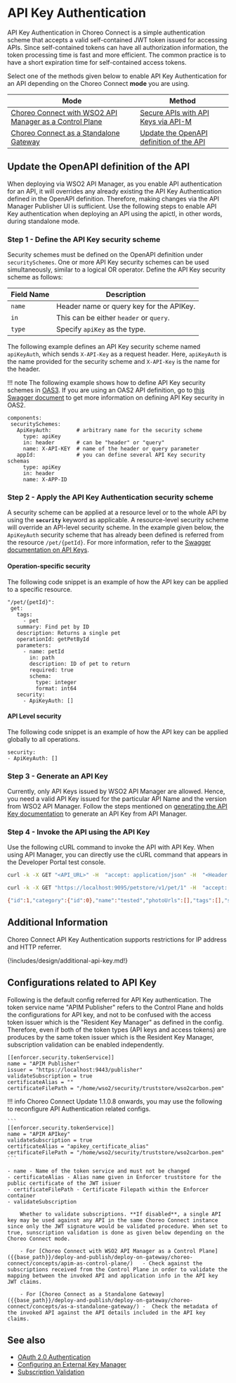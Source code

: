 # API Key Authentication

API Key Authentication in Choreo Connect is a simple authentication scheme that accepts a valid self-contained JWT token issued for accessing APIs. Since self-contained tokens can have all authorization information, the token processing time is fast and more efficient. The common practice is to have a short expiration time for self-contained access tokens.

Select one of the methods given below to enable API Key Authentication for an API depending on the Choreo Connect **mode** you are using.

|**Mode**         | **Method**    |
|--------------|-----------|
|[Choreo Connect with WSO2 API Manager as a Control Plane]({{base_path}}/deploy-and-publish/deploy-on-gateway/choreo-connect/concepts/apim-as-control-plane/)   | [Secure APIs with API Keys via API-M]({{base_path}}/design/api-security/api-authentication/secure-apis-using-api-keys)  |
|[Choreo Connect as a Standalone Gateway]({{base_path}}/deploy-and-publish/deploy-on-gateway/choreo-connect/concepts/as-a-standalone-gateway/)  |[Update the OpenAPI definition of the API](#update-the-openapi-definition-of-the-api) |     

## Update the OpenAPI definition of the API

When deploying via WSO2 API Manager, as you enable API authentication for an API, it will overrides any already existing the API Key Authentication defined in the OpenAPI definition. Therefore, making changes via the API Manager Publisher UI is sufficient. Use the following steps to enable API Key authentication when deploying an API using the apictl, in other words, during standalone mode.

### Step 1  - Define the API Key security scheme

Security schemes must be defined on the OpenAPI definition under `securitySchemes`. One or more API Key security schemes can be used simultaneously, similar to a logical OR operator. Define the API Key security scheme as follows:

| Field Name | Description   |
| -----------| --------------|
| `name`     | Header name or query key for the APIKey. |
| `in`       | This can be either `header` or `query`. |
| `type`     | Specify `apiKey` as the type. |

The following example defines an API Key security scheme named `apiKeyAuth`, which sends `X-API-Key` as a request header. Here, `apiKeyAuth` is the name provided for the security scheme and `X-API-Key` is the name for the header.

!!! note
    The following example shows how to define API Key security schemes in [OAS3](https://swagger.io/docs/specification/authentication/api-keys/). If you are using an OAS2 API definition, go to [this Swagger document](https://swagger.io/docs/specification/2-0/authentication/api-keys/) to get more information on defining API Key security in OAS2.


```
components:
 securitySchemes:
   ApiKeyAuth:        # arbitrary name for the security scheme
     type: apiKey
     in: header       # can be "header" or "query" 
     name: X-API-KEY  # name of the header or query parameter
   appId:             # you can define several API Key security schemas
     type: apiKey
     in: header
     name: X-APP-ID
```

### Step 2 - Apply the API Key Authentication security scheme

A security scheme can be applied at a resource level or to the whole API by using the **`security`** keyword as applicable. A resource-level security scheme will override an API-level security scheme. In the example given below, the `ApiKeyAuth` security scheme that has already been defined is referred from the resource `/pet/{petId}`. For more information, refer to the [Swagger documentation on API Keys](https://swagger.io/docs/specification/authentication/api-keys/).

#### Operation-specific security

The following code snippet is an example of how the API key can be applied to a specific resource.

```
"/pet/{petId}":
 get:
   tags:
     - pet
   summary: Find pet by ID
   description: Returns a single pet
   operationId: getPetById
   parameters:
     - name: petId
       in: path
       description: ID of pet to return
       required: true
       schema:
         type: integer
         format: int64
   security:
     - ApiKeyAuth: []
```

#### API Level security

The following code snippet is an example of how the API key can be applied globally to all operations.

```
security:
- ApiKeyAuth: [] 
```

### Step 3 - Generate an API Key

Currently, only API Keys issued by WSO2 API Manager are allowed. 
Hence, you need a valid API Key issued for the particular API Name and the version from WSO2 API Manager.
Follow the steps mentioned on [generating the API Key documentation]({{base_path}}/design/api-security/api-authentication/secure-apis-using-api-keys/#using-api-keys-to-secure-an-api) to generate an API Key from API Manager.

### Step 4 - Invoke the API using the API Key

Use the following cURL command to invoke the API with API Key. When using API Manager, you can directly use the cURL command that appears in the Developer Portal test console.

``` bash tab="Format"
curl -k -X GET "<API_URL>" -H  "accept: application/json" -H  "<Header name>: <API Key>"
```

``` bash tab="Example"
curl -k -X GET "https://localhost:9095/petstore/v1/pet/1" -H  "accept: application/json" -H  "X-API-KEY: eyJhbGciOiJSUzI1NiIsICJ0eXAiOiJqd3QiLCAia2lkIjoiYmFsbGVyaW5hIn0=.eyJzdWIiOiJhZG1pbiIsICJpc3MiOiJodHRwczovL2xvY2FsaG9zdDo5MDk1L2FwaWtleSIsICJpYXQiOjE1ODAxMDUzOTAsICJqdGkiOiI3OTFiNzAyMC1kN2U2LTRmYmEtYmMyMy1lMzk5YTVlNmYzYjciLCAiYXVkIjoiaHR0cDovL29yZy53c28yLmFwaW1ndC9nYXRld2F5IiwgImtleXR5cGUiOiJQUk9EVUNUSU9OIiwgImFsbG93ZWRBUElzIjpbXX0=.f-86LfD7lLq-0oM1V1u1dLW7fWcydH4MElWVxUfRTGGRiXHhh8VrS5q18LdCtH1E1jav5pPZpdDQgQUvhVYNXVqiipydfJFOMbDysA0Jdakmh_TVmeZRHhIYgzcVHQNnXMcYXg7Ns4QPBvJVONfbmDluuiU_uFnOPBiXj2N4HL2OTLgVXkEoVTEpL0mmaO2Ab4ZHqKW5xj32aeK8sEAtU5Nd3rQOGvfEwL7xvx4JAmza8ka0eYt7c4QCPVcDSVOkdas9njlsvEdtka5GRL9PAx3xg370phSD1cji6WSRlZhEGzuq6hjLbCqsf17KvZgK1zbrEbSypjgegEe-any3EQ=="
```

``` bash tab="Response"
{"id":1,"category":{"id":0},"name":"tested","photoUrls":[],"tags":[],"status":"tested"}
```
 
   
## Additional Information

Choreo Connect API Key Authentication supports restrictions for IP address and HTTP referrer. 

{!includes/design/additional-api-key.md!}

## Configurations related to API Key

Following is the default config referred for API Key authentication. The token service name "APIM Publisher" refers to the Control Plane and holds the configurations for API key, and not to be confused with the access token issuer which is the "Resident Key Manager" as defined in the config. Therefore, even if both of the token types (API keys and access tokens) are produces by the same token issuer which is the Resident Key Manager, subscription validation can be enabled independently.

```
[[enforcer.security.tokenService]]
name = "APIM Publisher"
issuer = "https://localhost:9443/publisher"
validateSubscription = true
certificateAlias = ""
certificateFilePath = "/home/wso2/security/truststore/wso2carbon.pem"
```

!!! info
    Choreo Connect Update 1.1.0.8 onwards, you may use the following to reconfigure API Authentication related configs.

    ```
    [[enforcer.security.tokenService]]
    name = "APIM APIkey"
    validateSubscription = true
    certificateAlias = "apikey_certificate_alias"
    certificateFilePath = "/home/wso2/security/truststore/wso2carbon.pem"
    ```

    - name - Name of the token service and must not be changed 
    - certificateAlias - Alias name given in Enforcer truststore for the public certificate of the JWT issuer 
    - certificateFilePath - Certificate Filepath within the Enforcer container 
    - validateSubscription 

        Whether to validate subscriptions. **If disabled**, a single API key may be used against any API in the same Choreo Connect instance since only the JWT signature would be validated procedure. When set to true, sunscription validation is done as given below depending on the Choreo Connect mode. 

        - For [Choreo Connect with WSO2 API Manager as a Control Plane]({{base_path}}/deploy-and-publish/deploy-on-gateway/choreo-connect/concepts/apim-as-control-plane/)   - Check against the subscriptions received from the Control Plane in order to validate the mapping between the invoked API and application info in the API key JWT claims.

        - For [Choreo Connect as a Standalone Gateway]({{base_path}}/deploy-and-publish/deploy-on-gateway/choreo-connect/concepts/as-a-standalone-gateway/) -  Check the metadata of the invoked API against the API details included in the API key claims. 

## See also

- [OAuth 2.0 Authentication]({{base_path}}/deploy-and-publish/deploy-on-gateway/choreo-connect/security/api-authentication/oauth2-access-tokens/)
- [Configuring an External Key Manager]({{base_path}}/deploy-and-publish/deploy-on-gateway/choreo-connect/security/api-authentication/configuring-an-external-key-manager/)
- [Subscription Validation]({{base_path}}/deploy-and-publish/deploy-on-gateway/choreo-connect/security/api-authorization/subscription-validation)